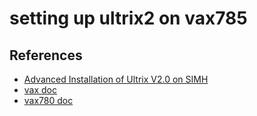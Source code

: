 # setting up ultrix2 on vax785

## References
* [Advanced Installation of Ultrix V2.0 on SIMH](http://gunkies.org/wiki/Advanced_Installation_of_Ultrix_V2.0_on_SIMH)
* [vax doc](https://opensimh.org/simdocs/vax_doc.html)
* [vax780 doc](http://simh.trailing-edge.com/pdf/vax780_doc.pdf)


